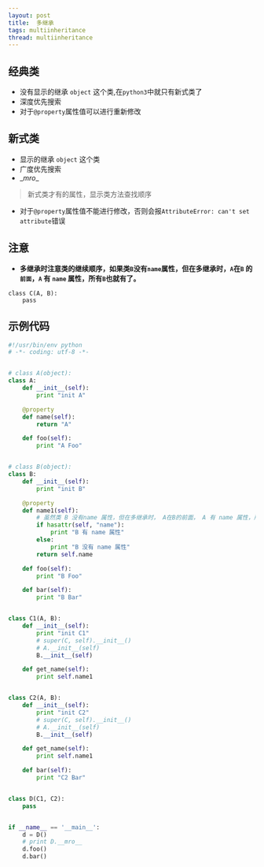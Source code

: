 ```yaml
---
layout: post
title:  多继承
tags: multiinheritance
thread: multiinheritance
---
```

## 经典类
* 没有显示的继承 `object` 这个类,在`python3`中就只有新式类了
* 深度优先搜索
* 对于`@property`属性值可以进行重新修改

## 新式类
* 显示的继承 `object` 这个类
* 广度优先搜索
* \__mro__  
> 新式类才有的属性，显示类方法查找顺序
* 对于`@property`属性值不能进行修改，否则会报`AttributeError: can't set attribute`错误

## 注意
* **多继承时注意类的继续顺序，如果类`B`没有`name`属性，但在多继承时，`A`在`B` 的`前面`，`A` 有 `name` 属性，所有`B`也就有了。**

```
class C(A, B):
    pass
```
## 示例代码
```python
#!/usr/bin/env python
# -*- coding: utf-8 -*-


# class A(object):
class A:
    def __init__(self):
        print "init A"

    @property
    def name(self):
        return "A"

    def foo(self):
        print "A Foo"


# class B(object):
class B:
    def __init__(self):
        print "init B"

    @property
    def name1(self):
        # 虽然类 B 没有name 属性，但在多继承时， A在B的前面， A 有 name 属性，所有 B也就有了
        if hasattr(self, "name"):
            print "B 有 name 属性"
        else:
            print "B 没有 name 属性"
        return self.name

    def foo(self):
        print "B Foo"

    def bar(self):
        print "B Bar"


class C1(A, B):
    def __init__(self):
        print "init C1"
        # super(C, self).__init__()
        # A.__init__(self)
        B.__init__(self)

    def get_name(self):
        print self.name1


class C2(A, B):
    def __init__(self):
        print "init C2"
        # super(C, self).__init__()
        # A.__init__(self)
        B.__init__(self)

    def get_name(self):
        print self.name1

    def bar(self):
        print "C2 Bar"


class D(C1, C2):
    pass


if __name__ == '__main__':
    d = D()
    # print D.__mro__
    d.foo()
    d.bar()
```




